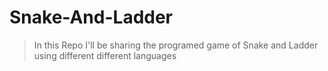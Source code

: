 # Snake-And-Ladder
> In this Repo I'll be sharing the programed game of Snake and Ladder using different different languages
